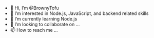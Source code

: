 - 👋 Hi, I’m @BrownyTofu
- 👀 I’m interested in Node.js, JavaScript, and backend related skills
- 🌱 I’m currently learning Node.js
- 💞️ I’m looking to collaborate on ...
- 📫 How to reach me ...

<!---
BrownyTofu/BrownyTofu is a ✨ special ✨ repository because its `README.md` (this file) appears on your GitHub profile.
You can click the Preview link to take a look at your changes.
--->
